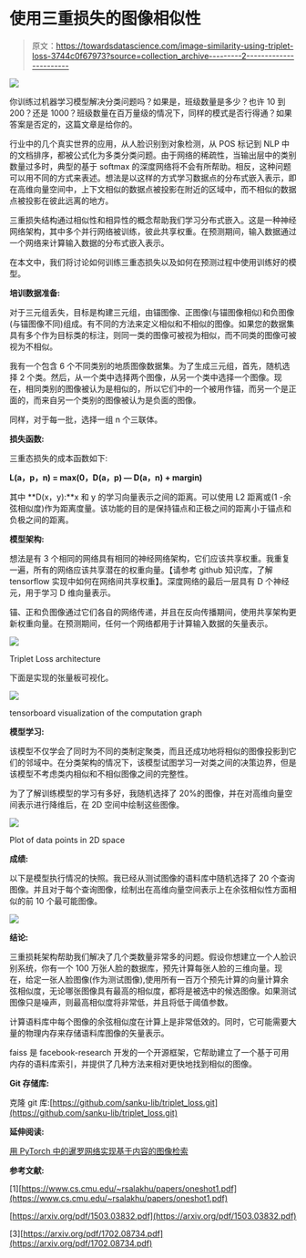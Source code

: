# 使用三重损失的图像相似性

> 原文：<https://towardsdatascience.com/image-similarity-using-triplet-loss-3744c0f67973?source=collection_archive---------2----------------------->

![](img/b5d32fdf2170c9bfed8bd4878d33fd8a.png)

你训练过机器学习模型解决分类问题吗？如果是，班级数量是多少？也许 10 到 200？还是 1000？班级数量在百万量级的情况下，同样的模式是否行得通？如果答案是否定的，这篇文章是给你的。

行业中的几个真实世界的应用，从人脸识别到对象检测，从 POS 标记到 NLP 中的文档排序，都被公式化为多类分类问题。由于网络的稀疏性，当输出层中的类别数量过多时，典型的基于 softmax 的深度网络将不会有所帮助。相反，这种问题可以用不同的方式来表述。想法是以这样的方式学习数据点的分布式嵌入表示，即在高维向量空间中，上下文相似的数据点被投影在附近的区域中，而不相似的数据点被投影在彼此远离的地方。

三重损失结构通过相似性和相异性的概念帮助我们学习分布式嵌入。这是一种神经网络架构，其中多个并行网络被训练，彼此共享权重。在预测期间，输入数据通过一个网络来计算输入数据的分布式嵌入表示。

在本文中，我们将讨论如何训练三重态损失以及如何在预测过程中使用训练好的模型。

**培训数据准备:**

对于三元组丢失，目标是构建三元组<anchor positive="" negative="">，由锚图像、正图像(与锚图像相似)和负图像(与锚图像不同)组成。有不同的方法来定义相似和不相似的图像。如果您的数据集具有多个作为目标类的标注，则同一类的图像可被视为相似，而不同类的图像可被视为不相似。</anchor>

我有一个包含 6 个不同类别的地质图像数据集。为了生成三元组，首先，随机选择 2 个类。然后，从一个类中选择两个图像，从另一个类中选择一个图像。现在，相同类别的图像被认为是相似的，所以它们中的一个被用作锚，而另一个是正面的，而来自另一个类别的图像被认为是负面的图像。

同样，对于每一批，选择一组 n 个三联体。

**损失函数:**

三重态损失的成本函数如下:

**L(a，p，n) = max(0，D(a，p) — D(a，n) + margin)**

其中 **D(x，y):**x 和 y 的学习向量表示之间的距离。可以使用 L2 距离或(1 -余弦相似度)作为距离度量。该功能的目的是保持锚点和正极之间的距离小于锚点和负极之间的距离。

**模型架构:**

想法是有 3 个相同的网络具有相同的神经网络架构，它们应该共享权重。我重复一遍，所有的网络应该共享潜在的权重向量。【请参考 github 知识库，了解 tensorflow 实现中如何在网络间共享权重】。深度网络的最后一层具有 D 个神经元，用于学习 D 维向量表示。

锚、正和负图像通过它们各自的网络传递，并且在反向传播期间，使用共享架构更新权重向量。在预测期间，任何一个网络都用于计算输入数据的矢量表示。

![](img/8a603df08d4ecd50570af37883cfd95b.png)

Triplet Loss architecture

下面是实现的张量板可视化。

![](img/0a0c6d9df8264560c97ee086f2388f7d.png)

tensorboard visualization of the computation graph

**模型学习:**

该模型不仅学会了同时为不同的类制定聚类，而且还成功地将相似的图像投影到它们的邻域中。在分类架构的情况下，该模型试图学习一对类之间的决策边界，但是该模型不考虑类内相似和不相似图像之间的完整性。

为了了解训练模型的学习有多好，我随机选择了 20%的图像，并在对高维向量空间表示进行降维后，在 2D 空间中绘制这些图像。

![](img/eb3f6a58a7a851b4b380b79b6f78169c.png)

Plot of data points in 2D space

**成绩:**

以下是模型执行情况的快照。我已经从测试图像的语料库中随机选择了 20 个查询图像。并且对于每个查询图像，绘制出在高维向量空间表示上在余弦相似性方面相似的前 10 个最可能图像。

![](img/06bb15b60e6f96e52439f9c287dd8120.png)

**结论:**

三重损耗架构帮助我们解决了几个类数量非常多的问题。假设你想建立一个人脸识别系统，你有一个 100 万张人脸的数据库，预先计算每张人脸的三维向量。现在，给定一张人脸图像(作为测试图像),使用所有一百万个预先计算的向量计算余弦相似度，无论哪张图像具有最高的相似度，都将是被选中的候选图像。如果测试图像只是噪声，则最高相似度将非常低，并且将低于阈值参数。

计算语料库中每个图像的余弦相似度在计算上是非常低效的。同时，它可能需要大量的物理内存来存储语料库图像的矢量表示。

faiss 是 facebook-research 开发的一个开源框架，它帮助建立了一个基于可用内存的语料库索引，并提供了几种方法来相对更快地找到相似的图像。

**Git 存储库:**

克隆 git 库:[https://github.com/sanku-lib/triplet_loss.git](https://github.com/sanku-lib/triplet_loss.git)

**延伸阅读:**

[用 PyTorch 中的暹罗网络实现基于内容的图像检索](https://neptune.ai/blog/content-based-image-retrieval-with-siamese-networks)

**参考文献:**

[1][https://www.cs.cmu.edu/~rsalakhu/papers/oneshot1.pdf](https://www.cs.cmu.edu/~rsalakhu/papers/oneshot1.pdf)

[https://arxiv.org/pdf/1503.03832.pdf](https://arxiv.org/pdf/1503.03832.pdf)

[3][https://arxiv.org/pdf/1702.08734.pdf](https://arxiv.org/pdf/1702.08734.pdf)